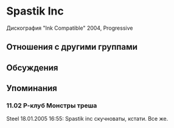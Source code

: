 # Spastik Inc

Дискография
"Ink Compatible" 2004, Progressive

## Отношения с другими группами


## Обсуждения


## Упоминания

### 11.02 Р-клуб Монстры треша

Steel 18.01.2005 16:55:
Spastik inc скучноваты, кстати. Все же.

